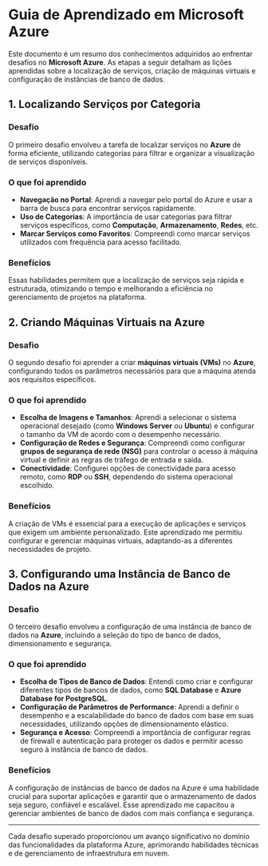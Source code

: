# Guia de Aprendizado em Microsoft Azure

Este documento é um resumo dos conhecimentos adquiridos ao enfrentar desafios no **Microsoft Azure**. As etapas a seguir detalham as lições aprendidas sobre a localização de serviços, criação de máquinas virtuais e configuração de instâncias de banco de dados.

## 1. Localizando Serviços por Categoria

### Desafio
O primeiro desafio envolveu a tarefa de localizar serviços no **Azure** de forma eficiente, utilizando categorias para filtrar e organizar a visualização de serviços disponíveis.

### O que foi aprendido
- **Navegação no Portal**: Aprendi a navegar pelo portal do Azure e usar a barra de busca para encontrar serviços rapidamente.
- **Uso de Categorias**: A importância de usar categorias para filtrar serviços específicos, como **Computação**, **Armazenamento**, **Redes**, etc.
- **Marcar Serviços como Favoritos**: Compreendi como marcar serviços utilizados com frequência para acesso facilitado.

### Benefícios
Essas habilidades permitem que a localização de serviços seja rápida e estruturada, otimizando o tempo e melhorando a eficiência no gerenciamento de projetos na plataforma.

## 2. Criando Máquinas Virtuais na Azure

### Desafio
O segundo desafio foi aprender a criar **máquinas virtuais (VMs)** no **Azure**, configurando todos os parâmetros necessários para que a máquina atenda aos requisitos específicos.

### O que foi aprendido
- **Escolha de Imagens e Tamanhos**: Aprendi a selecionar o sistema operacional desejado (como **Windows Server** ou **Ubuntu**) e configurar o tamanho da VM de acordo com o desempenho necessário.
- **Configuração de Redes e Segurança**: Compreendi como configurar **grupos de segurança de rede (NSG)** para controlar o acesso à máquina virtual e definir as regras de tráfego de entrada e saída.
- **Conectividade**: Configurei opções de conectividade para acesso remoto, como **RDP** ou **SSH**, dependendo do sistema operacional escolhido.

### Benefícios
A criação de VMs é essencial para a execução de aplicações e serviços que exigem um ambiente personalizado. Este aprendizado me permitiu configurar e gerenciar máquinas virtuais, adaptando-as a diferentes necessidades de projeto.

## 3. Configurando uma Instância de Banco de Dados na Azure

### Desafio
O terceiro desafio envolveu a configuração de uma instância de banco de dados na **Azure**, incluindo a seleção do tipo de banco de dados, dimensionamento e segurança.

### O que foi aprendido
- **Escolha de Tipos de Banco de Dados**: Entendi como criar e configurar diferentes tipos de bancos de dados, como **SQL Database** e **Azure Database for PostgreSQL**.
- **Configuração de Parâmetros de Performance**: Aprendi a definir o desempenho e a escalabilidade do banco de dados com base em suas necessidades, utilizando opções de dimensionamento elástico.
- **Segurança e Acesso**: Compreendi a importância de configurar regras de firewall e autenticação para proteger os dados e permitir acesso seguro à instância de banco de dados.

### Benefícios
A configuração de instâncias de banco de dados na Azure é uma habilidade crucial para suportar aplicações e garantir que o armazenamento de dados seja seguro, confiável e escalável. Esse aprendizado me capacitou a gerenciar ambientes de banco de dados com mais confiança e segurança.

---

Cada desafio superado proporcionou um avanço significativo no domínio das funcionalidades da plataforma Azure, aprimorando habilidades técnicas e de gerenciamento de infraestrutura em nuvem.
